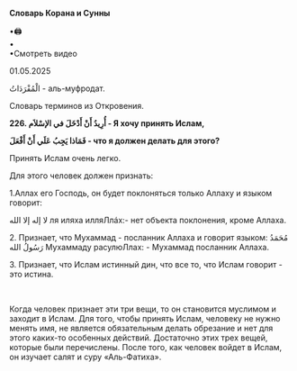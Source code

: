 **Словарь Корана и Сунны**  
  
  
  
•🖨  
•  
•Смотреть видео  
  
01.05.2025  
  

الْمُفْرَدَاتُ - аль-муфродат.

Словарь терминов из Откровения.

  

**226. أُرِيدُ أَنْ أَدْخَلَ في الإسْلاَم - Я хочу принять Ислам,**

**فَمَاذا يَجِبُ عَلَي أَنْ أَفْعَلَ - что я должен делать для этого?**

  

Принять Ислам очень легко. 

Для этого человек должен признать:

1.Аллах его Господь, он будет поклоняться только Аллаху и языком
говорит:

لا إله إلا الله ля иляха илляЛлáх:- нет объекта поклонения, кроме
Аллаха. 

2\. Признает, что Мухаммад - посланник Аллаха и говорит языком: مُحَمَدُ
رَسُولُ الله Мухаммаду расулюЛлах: - Мухаммад посланник Аллаха. 

3\. Признает, что Ислам истинный дин, что все то, что Ислам говорит -
это истина.

 

Когда человек признает эти три вещи, то он становится муслимом и заходит
в Ислам. Для того, чтобы принять Ислам, человеку не нужно менять имя, не
является обязательным делать обрезание и нет для этого каких-то
особенных действий. Достаточно этих трех вещей, которые были
перечислены. После того, как человек войдет в Ислам, он изучает салят и
суру «Аль-Фатиха». 

